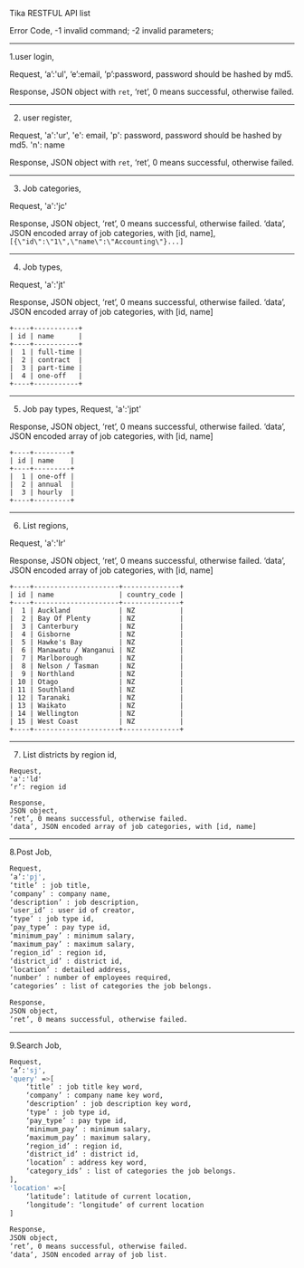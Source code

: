 Tika RESTFUL API list

Error Code,
-1 invalid command;
-2 invalid parameters;

---

1.user login,

Request,
‘a’:'ul',
‘e’:email,
’p’:password, password should be hashed by md5.

Response,
JSON object with `ret`,
‘ret’, 0 means successful, otherwise failed.

---

2.  user register,

Request,
'a':'ur',
'e': email,
'p': password, password should be hashed by md5.
'n': name

Response,
JSON object with `ret`,
‘ret’, 0 means successful, otherwise failed.

---

3.  Job categories,

Request,
'a':'jc'

Response,
JSON object,
‘ret’, 0 means successful, otherwise failed.
‘data’, JSON encoded array of job categories, with [id, name], `[{\"id\":\"1\",\"name\":\"Accounting\"}...]`

---

4.  Job types,

Request,
'a':'jt'

Response,
JSON object,
‘ret’, 0 means successful, otherwise failed.
‘data’, JSON encoded array of job categories, with [id, name]

    +----+-----------+
    | id | name      |
    +----+-----------+
    |  1 | full-time |
    |  2 | contract  |
    |  3 | part-time |
    |  4 | one-off   |
    +----+-----------+

---

5.  Job pay types,
    Request,
    'a':'jpt'

Response,
JSON object,
‘ret’, 0 means successful, otherwise failed.
‘data’, JSON encoded array of job categories, with [id, name]

    +----+---------+
    | id | name    |
    +----+---------+
    |  1 | one-off |
    |  2 | annual  |
    |  3 | hourly  |
    +----+---------+

---

6.  List regions,

Request,
'a':'lr'

Response,
JSON object,
‘ret’, 0 means successful, otherwise failed.
‘data’, JSON encoded array of job categories, with [id, name]

    +----+---------------------+--------------+
    | id | name                | country_code |
    +----+---------------------+--------------+
    |  1 | Auckland            | NZ           |
    |  2 | Bay Of Plenty       | NZ           |
    |  3 | Canterbury          | NZ           |
    |  4 | Gisborne            | NZ           |
    |  5 | Hawke's Bay         | NZ           |
    |  6 | Manawatu / Wanganui | NZ           |
    |  7 | Marlborough         | NZ           |
    |  8 | Nelson / Tasman     | NZ           |
    |  9 | Northland           | NZ           |
    | 10 | Otago               | NZ           |
    | 11 | Southland           | NZ           |
    | 12 | Taranaki            | NZ           |
    | 13 | Waikato             | NZ           |
    | 14 | Wellington          | NZ           |
    | 15 | West Coast          | NZ           |
    +----+---------------------+--------------+

---

7.  List districts by region id,

```
Request,
'a':'ld'
‘r’: region id

Response,
JSON object,
‘ret’, 0 means successful, otherwise failed.
‘data’, JSON encoded array of job categories, with [id, name]
```

---

8.Post Job,

```bash
Request,
‘a’:'pj',
‘title’ : job title,
‘company’ : company name,
‘description’ : job description,
’user_id’ : user id of creator,
‘type’ : job type id,
‘pay_type’ : pay type id,
‘minimum_pay’ : minimum salary,
‘maximum_pay’ : maximum salary,
‘region_id’ : region id,
‘district_id’ : district id,
‘location’ : detailed address,
‘number’ : number of employees required,
‘categories’ : list of categories the job belongs.

Response,
JSON object,
‘ret’, 0 means successful, otherwise failed.
```

---

9.Search Job,

```bash
Request,
‘a’:'sj',
'query' =>[
    ‘title’ : job title key word,
    ‘company’ : company name key word,
    ‘description’ : job description key word,
    ‘type’ : job type id,
    ‘pay_type’ : pay type id,
    ‘minimum_pay’ : minimum salary,
    ‘maximum_pay’ : maximum salary,
    ‘region_id’ : region id,
    ‘district_id’ : district id,
    ‘location’ : address key word,
    ‘category_ids’ : list of categories the job belongs.
],
'location' =>[
    ‘latitude’: latitude of current location,
    ‘longitude’: ‘longitude’ of current location
]

Response,
JSON object,
‘ret’, 0 means successful, otherwise failed.
‘data’, JSON encoded array of job list.
```
